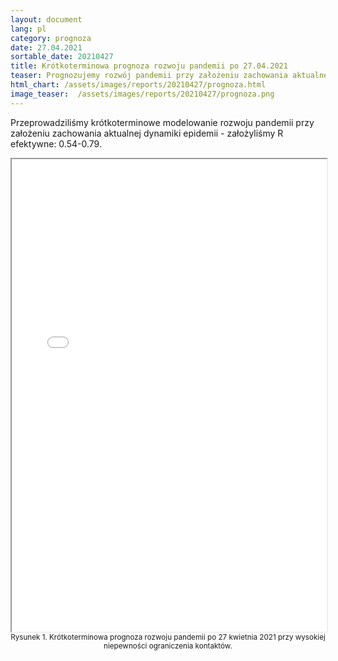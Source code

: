 ```yaml
---
layout: document
lang: pl
category: prognoza
date: 27.04.2021
sortable_date: 20210427
title: Krótkoterminowa prognoza rozwoju pandemii po 27.04.2021 
teaser: Prognozujemy rozwój pandemii przy założeniu zachowania aktualnej dynamiki epidemii.
html_chart: /assets/images/reports/20210427/prognoza.html
image_teaser:  /assets/images/reports/20210427/prognoza.png
---
```


Przeprowadziliśmy krótkoterminowe modelowanie rozwoju pandemii przy założeniu zachowania aktualnej dynamiki epidemii - 
założyliśmy R efektywne: 0.54-0.79.


<div style="text-align: center" class="row 80%">
    <span class="image fit">
        <iframe src="{{ page.html_chart }}" alt="" style="width: 100%; height:54em;"></iframe>
    </span>
    <small>Rysunek 1. Krótkoterminowa prognoza rozwoju pandemii po 27 kwietnia 2021 przy wysokiej niepewności ograniczenia kontaktów.</small>
</div>
